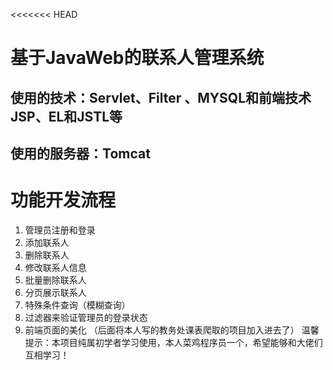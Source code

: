 <<<<<<< HEAD
# 基于JavaWeb的联系人管理系统
## 使用的技术：Servlet、Filter 、MYSQL和前端技术JSP、EL和JSTL等
## 使用的服务器：Tomcat
# 功能开发流程
1. 管理员注册和登录
2. 添加联系人
3. 删除联系人
4. 修改联系人信息
5. 批量删除联系人
6. 分页展示联系人
7. 特殊条件查询（模糊查询）
8. 过滤器来验证管理员的登录状态
9. 前端页面的美化
（后面将本人写的教务处课表爬取的项目加入进去了）
温馨提示：本项目纯属初学者学习使用，本人菜鸡程序员一个，希望能够和大佬们互相学习！